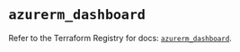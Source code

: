 # `azurerm_dashboard`

Refer to the Terraform Registry for docs: [`azurerm_dashboard`](https://registry.terraform.io/providers/hashicorp/azurerm/3.107.0/docs/resources/dashboard).

